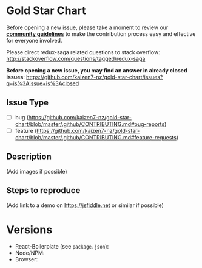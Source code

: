 # Gold Star Chart

Before opening a new issue, please take a moment to review our [**community guidelines**](https://github.com/kaizen7-nz/gold-star-chart/blob/master/.github/CONTRIBUTING.md) to make the contribution process easy and effective for everyone involved.

Please direct redux-saga related questions to stack overflow:
http://stackoverflow.com/questions/tagged/redux-saga

**Before opening a new issue, you may find an answer in already closed issues**:
https://github.com/kaizen7-nz/gold-star-chart/issues?q=is%3Aissue+is%3Aclosed

## Issue Type

- [ ] bug (https://github.com/kaizen7-nz/gold-star-chart/blob/master/.github/CONTRIBUTING.md#bug-reports)
- [ ] feature (https://github.com/kaizen7-nz/gold-star-chart/blob/master/.github/CONTRIBUTING.md#feature-requests)

## Description

(Add images if possible)

## Steps to reproduce

(Add link to a demo on https://jsfiddle.net or similar if possible)

# Versions

- React-Boilerplate (see `package.json`):
- Node/NPM:
- Browser:
